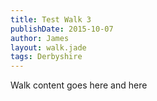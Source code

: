 ```yaml
---
title: Test Walk 3
publishDate: 2015-10-07
author: James
layout: walk.jade
tags: Derbyshire
---
```

Walk content goes here and here
